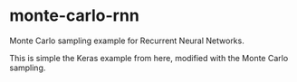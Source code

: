 # monte-carlo-rnn
Monte Carlo sampling example for Recurrent Neural Networks.

This is simple the Keras example from here, modified with the Monte Carlo sampling.



